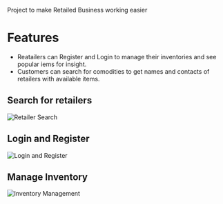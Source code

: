 Project to make Retailed Business working easier

# Features
* Reatailers can Register and Login to manage their inventories and see popular iems for insight.
* Customers can search for comodities to get names and contacts of retailers with available items.

## Search for retailers
![Retailer Search ](https://user-images.githubusercontent.com/76874424/176653859-e33adb72-7822-4363-ac1f-9a9e0443ea4a.png)

## Login and Register
![Login and Register](https://user-images.githubusercontent.com/76874424/176653880-966bdfd1-d25d-4545-9a9e-9bbbb76d9997.png)

## Manage Inventory
![Inventory Management](https://user-images.githubusercontent.com/76874424/176653886-9fcd4bc6-1c33-4e94-a5e6-483bd5d73747.png)
